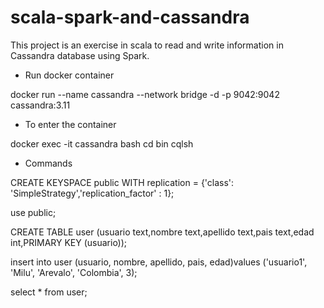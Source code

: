 # scala-spark-and-cassandra

This project is an exercise in scala to read and write information in Cassandra database using Spark.



* Run docker container

docker run --name cassandra --network bridge -d -p 9042:9042 cassandra:3.11

* To enter the container

docker exec -it cassandra bash
cd bin
cqlsh

* Commands

CREATE KEYSPACE public WITH replication = {'class': 'SimpleStrategy','replication_factor' : 1};

use public;

CREATE TABLE user (usuario text,nombre text,apellido text,pais text,edad int,PRIMARY KEY (usuario));
 
insert into user (usuario, nombre, apellido, pais, edad)values ('usuario1', 'Milu', 'Arevalo', 'Colombia', 3);

select * from user;

